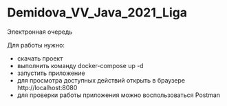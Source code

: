 # Demidova_VV_Java_2021_Liga
Электронная очередь

Для работы нужно:
- cкачать проект
- выполнить команду docker-compose up -d
- запустить приложение
- для просмотра доступных действий открыть в браузере http://localhost:8080
- для проверки работы приложения можно воспользоваться Postman